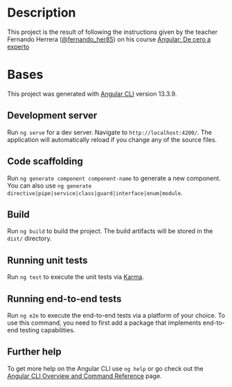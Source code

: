 # Description

This project is the result of following the instructions given by the teacher Fernando Herrera ([@fernando_her85](https://twitter.com/Fernando_Her85)) on his course [Angular: De cero a experto](https://www.udemy.com/share/1041fw3@k3OMYQipP7U9xJypqdAjSMZK-UJkj_eZ_xhYRbQ9LrSzli4bvoSZkqMEoU1QS5ZO/) 


# Bases

This project was generated with [Angular CLI](https://github.com/angular/angular-cli) version 13.3.9.

## Development server

Run `ng serve` for a dev server. Navigate to `http://localhost:4200/`. The application will automatically reload if you change any of the source files.

## Code scaffolding

Run `ng generate component component-name` to generate a new component. You can also use `ng generate directive|pipe|service|class|guard|interface|enum|module`.

## Build

Run `ng build` to build the project. The build artifacts will be stored in the `dist/` directory.

## Running unit tests

Run `ng test` to execute the unit tests via [Karma](https://karma-runner.github.io).

## Running end-to-end tests

Run `ng e2e` to execute the end-to-end tests via a platform of your choice. To use this command, you need to first add a package that implements end-to-end testing capabilities.

## Further help

To get more help on the Angular CLI use `ng help` or go check out the [Angular CLI Overview and Command Reference](https://angular.io/cli) page.
